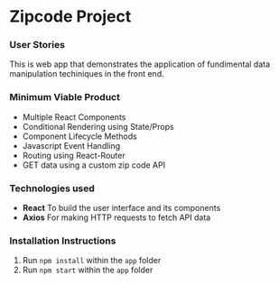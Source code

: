 # Zipcode Project

### User Stories

This is web app that demonstrates the application of fundimental data manipulation techiniques in the front end.

### Minimum Viable Product

* Multiple React Components
* Conditional Rendering using State/Props
* Component Lifecycle Methods
* Javascript Event Handling
* Routing using React-Router
* GET data using a custom zip code API

### Technologies used

* **React** To build the user interface and its components
* **Axios** For making HTTP requests to fetch API data

### Installation Instructions
1. Run `npm install` within the `app` folder
2. Run `npm start` within the `app` folder